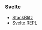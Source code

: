 ### Svelte

* [StackBlitz](https://stackblitz.com/fork/svelte)
* [Svelte REPL](https://svelte.dev/repl)
